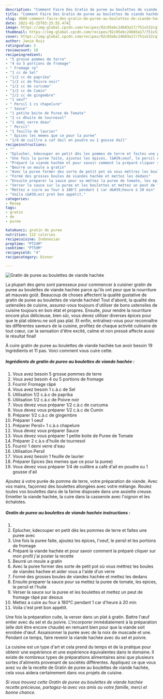 ```yaml
---
description: "Comment Faire Des Gratin de puree au boulettes de viande hachée"
title: "Comment Faire Des Gratin de puree au boulettes de viande hachée"
slug: 4608-comment-faire-des-gratin-de-puree-au-boulettes-de-viande-hachee
date: 2021-02-25T03:25:55.474Z
image: https://img-global.cpcdn.com/recipes/92c05ebc24b03a17/751x532cq70/gratin-de-puree-au-boulettes-de-viande-hachee-photo-principale-de-la-recette.jpg
thumbnail: https://img-global.cpcdn.com/recipes/92c05ebc24b03a17/751x532cq70/gratin-de-puree-au-boulettes-de-viande-hachee-photo-principale-de-la-recette.jpg
cover: https://img-global.cpcdn.com/recipes/92c05ebc24b03a17/751x532cq70/gratin-de-puree-au-boulettes-de-viande-hachee-photo-principale-de-la-recette.jpg
author: Janie Ruiz
ratingvalue: 5
reviewcount: 10
recipeingredient:
- "5 grosse pommes de terre"
- "4 ou 5 portions de fromage"
- " Fromage rp"
- "1 cc de Sel"
- "1/2 cc de paprika"
- "1/2 cc de Poivre noir"
- "1/2 cc de curcuma"
- "1/2 cc de Cumin"
- "1/2 cc de gingembre"
- "1 oeuf"
- " Persil 1 cs chapelure"
- " Sauce"
- "1 petite boite de Puree de Tomate"
- "2 cs dhuile de tournesol"
- "1 demi verre deau"
- " Persil"
- "1 feuille de laurier"
- " Epices les memes que ce pour la puree"
- "1/4 de cuillre a caf dail en poudre ou 1 gousse dail"
recipeinstructions:
- ""
- "Eplucher, kdecouper en petit dès les pommes de terre et faites une puree avec"
- "Une fois la puree faite, ajoutez les épices, l&#39;oeuf, le persil et les portions de fromage"
- "Préparé la viande hachée et pour savoir comment la préparé cliquer sur mon profil j&#39;ai poster la recette"
- "Beurré un moule a gratin"
- "Avec la puree former des sorte de petit pot où vous méttrez les boules de viandes hachee et aider vous a l&#39;aide d&#39;un verre"
- "Formé des grosses boules de viandes hachée et mettez les dedans"
- "Ensuite preparer la sauce pour sa mettez la puree de tomate, les epices, le persil et l&#39;huile"
- "Verser la sauce sur la puree et les boulettes et mettez un peut de fromage râpé par dessus"
- "Mettez a cuire au four à 180°C pendant 1 car d&#39;heure à 20 min"
- "Voila c&#39;est pret bon appétit."
categories:
- Resep
tags:
- gratin
- de
- puree

katakunci: gratin de puree 
nutrition: 122 calories
recipecuisine: Indonesian
preptime: "PT24M"
cooktime: "PT59M"
recipeyield: "4"
recipecategory: Dinner

---
```



![Gratin de puree au boulettes de viande hachée](https://img-global.cpcdn.com/recipes/92c05ebc24b03a17/751x532cq70/gratin-de-puree-au-boulettes-de-viande-hachee-photo-principale-de-la-recette.jpg)

La plupart des gens sont paresseux pour commencer à cuisiner gratin de puree au boulettes de viande hachée parce qu'ils ont peur que la nourriture ait mauvais goût. Beaucoup de choses affectent la qualité gustative de gratin de puree au boulettes de viande hachée! Tout d'abord, la qualité des ustensiles de cuisine, assurez-vous toujours d'utiliser de bons ustensiles de cuisine toujours en bon état et propres. Ensuite, pour rendre la nourriture encore plus délicieuse, bien sûr, vous devez utiliser diverses épices pour que le plat obtenu ne soit pas plat. Et enfin, entraînez-vous pour reconnaître les différentes saveurs de la cuisine, profitez de chaque activité culinaire de tout cœur, car la sensation d'être excité, calme et non pressé affecte aussi le résultat final!

<!--inarticleads1-->

À cuire gratin de puree au boulettes de viande hachée tue avoir besoin 19 Ingrédients et 11 pas. Voici comment vous cuire cette.

##### Ingrédients de gratin de puree au boulettes de viande hachée :

1. Vous avez besoin 5 grosse pommes de terre
1. Vous avez besoin 4 ou 5 portions de fromage
1. Fournir  Fromage râpé
1. Vous avez besoin 1 c.à.c de Sel
1. Utilisation 1/2 c.à.c de paprika
1. Utilisation 1/2 c.à.c de Poivre noir
1. Vous devez vous préparer 1/2 c.à.c de curcuma
1. Vous devez vous préparer 1/2 c.à.c de Cumin
1. Préparer 1/2 c.à.c de gingembre
1. Préparer 1 oeuf
1. Préparer  Persil+ 1 c.à.s chapelure
1. Vous devez vous préparer  Sauce
1. Vous devez vous préparer 1 petite boite de Puree de Tomate
1. Préparer 2 c.à.s d&#39;huile de tournesol
1. Fournir 1 demi verre d&#39;eau
1. Utilisation  Persil
1. Vous avez besoin 1 feuille de laurier
1. Préparer  Epices (les memes que ce pour la puree)
1. Vous devez vous préparer 1/4 de cuillère a café d&#39;ail en poudre ou 1 gousse d&#39;ail


Ajoutez à votre purée de pomme de terre, votre préparation de viande. Avec vos mains, façonnez des boulettes allongées avec votre mélange. Roulez toutes vos boulettes dans de la farine disposée dans une assiette creuse. Emietter la viande hachée, la cuire dans la casserole avec l&#39;oignon et les échalotes. 

<!--inarticleads2-->

##### Gratin de puree au boulettes de viande hachée instructions :

1. 
1. Eplucher, kdecouper en petit dès les pommes de terre et faites une puree avec
1. Une fois la puree faite, ajoutez les épices, l&#39;oeuf, le persil et les portions de fromage
1. Préparé la viande hachée et pour savoir comment la préparé cliquer sur mon profil j&#39;ai poster la recette
1. Beurré un moule a gratin
1. Avec la puree former des sorte de petit pot où vous méttrez les boules de viandes hachee et aider vous a l&#39;aide d&#39;un verre
1. Formé des grosses boules de viandes hachée et mettez les dedans
1. Ensuite preparer la sauce pour sa mettez la puree de tomate, les epices, le persil et l&#39;huile
1. Verser la sauce sur la puree et les boulettes et mettez un peut de fromage râpé par dessus
1. Mettez a cuire au four à 180°C pendant 1 car d&#39;heure à 20 min
1. Voila c&#39;est pret bon appétit.


Une fois la préparation cuite, la verser dans un plat à gratin. Battre l&#39;œuf entier avec du sel et du poivre. L&#39;incorporer immédiatement à la préparation (elle doit être encore chaude) en remuant bien pour que la viande soit enrobée d&#39;œuf. Assaisonner la purée avec de la noix de muscade et une. Pendant ce temps, faire revenir la viande hachée avec du sel et poivre. 

<!--inarticleads1-->

<p>
La cuisine est un type d'art et cela prend du temps et de la pratique pour obtenir une expérience et une expérience équivalentes dans le domaine. Il existe de nombreux types de préparations alimentaires ainsi que plusieurs sortes d'aliments provenant de sociétés différentes. Appliquez ce que vous avez vu de la recette de Gratin de puree au boulettes de viande hachée, cela vous aidera certainement dans vos projets de cuisine.
</p>

<p>
<i>Si vous trouvez cette Gratin de puree au boulettes de viande hachée recette précieuse, partagez-la avec vos amis ou votre famille, merci et bonne chance.</i>
</p>
